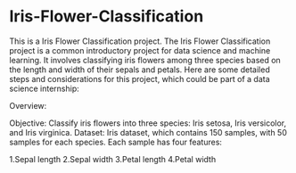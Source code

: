 # Iris-Flower-Classification
This is a Iris Flower Classification project. The Iris Flower Classification project is a common introductory project for data science and machine learning. It involves classifying iris flowers among three species based on the length and width of their sepals and petals. Here are some detailed steps and considerations for this project, which could be part of a data science internship:

Overview:

Objective: Classify iris flowers into three species: Iris setosa, Iris versicolor, and Iris virginica.
Dataset: Iris dataset, which contains 150 samples, with 50 samples for each species. Each sample has four features:

1.Sepal length
2.Sepal width
3.Petal length
4.Petal width
